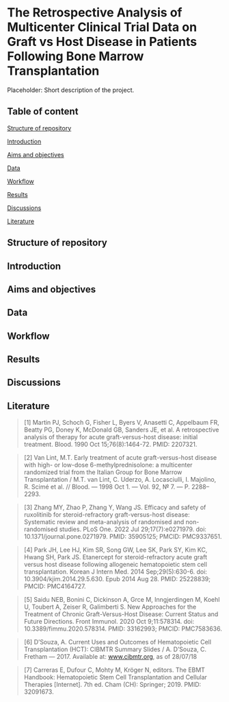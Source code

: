 # The Retrospective Analysis of Multicenter Clinical Trial Data on Graft vs Host Disease in Patients Following Bone Marrow Transplantation
Placeholder: Short description of the project.

## Table of content

[Structure of repository](https://github.com/Asklepiad/GvHD/blob/main/README.md#structure-of-repository)

[Introduction](https://github.com/Asklepiad/GvHD/blob/main/README.md#introduction)

[Aims and objectives](https://github.com/Asklepiad/GvHD/blob/main/README.md#aims-and-objectives)

[Data](https://github.com/Asklepiad/GvHD/blob/main/README.md#data)

[Workflow](https://github.com/Asklepiad/GvHD/blob/main/README.md#workflow)

[Results](https://github.com/Asklepiad/GvHD/blob/main/README.md#results)

[Discussions](https://github.com/Asklepiad/GvHD/blob/main/README.md#discussions)

[Literature](https://github.com/Asklepiad/GvHD/blob/main/README.md#literature)

## Structure of repository

## Introduction

## Aims and objectives

## Data

## Workflow

## Results

## Discussions

## Literature

> [1] Martin PJ, Schoch G, Fisher L, Byers V, Anasetti C, Appelbaum FR, Beatty PG, Doney K, McDonald GB, Sanders JE, et al. A retrospective analysis of therapy for acute graft-versus-host disease: initial treatment. Blood. 1990 Oct 15;76(8):1464-72. PMID: 2207321.

> [2] Van Lint, M.T. Early treatment of acute graft-versus-host disease with high- or low-dose 6-methylprednisolone: a multicenter randomized trial from the Italian Group for Bone Marrow Transplantation / M.T. van Lint, C. Uderzo, A. Locasciulli, I. Majolino, R. Scimé et al. // Blood. — 1998 Oct 1. — Vol. 92, № 7. — P. 2288–2293.

> [3] Zhang MY, Zhao P, Zhang Y, Wang JS. Efficacy and safety of ruxolitinib for steroid-refractory graft-versus-host disease: Systematic review and meta-analysis of randomised and non-randomised studies. PLoS One. 2022 Jul 29;17(7):e0271979. doi: 10.1371/journal.pone.0271979. PMID: 35905125; PMCID: PMC9337651.

> [4] Park JH, Lee HJ, Kim SR, Song GW, Lee SK, Park SY, Kim KC, Hwang SH, Park JS. Etanercept for steroid-refractory acute graft versus host disease following allogeneic hematopoietic stem cell transplantation. Korean J Intern Med. 2014 Sep;29(5):630-6. doi: 10.3904/kjim.2014.29.5.630. Epub 2014 Aug 28. PMID: 25228839; PMCID: PMC4164727.

> [5] Saidu NEB, Bonini C, Dickinson A, Grce M, Inngjerdingen M, Koehl U, Toubert A, Zeiser R, Galimberti S. New Approaches for the Treatment of Chronic Graft-Versus-Host Disease: Current Status and Future Directions. Front Immunol. 2020 Oct 9;11:578314. doi: 10.3389/fimmu.2020.578314. PMID: 33162993; PMCID: PMC7583636.

> [6] D’Souza, A. Current Uses and Outcomes of Hematopoietic Cell Transplantation (HCT): CIBMTR Summary Slides / A. D’Souza, C. Fretham — 2017. Available at: www.cibmtr.org, as of 28/07/18

> [7] Carreras E, Dufour C, Mohty M, Kröger N, editors. The EBMT Handbook: Hematopoietic Stem Cell Transplantation and Cellular Therapies [Internet]. 7th ed. Cham (CH): Springer; 2019. PMID: 32091673.

